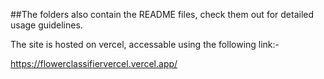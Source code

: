 ##The folders also contain the README files, check them out for detailed usage guidelines. 

The site is hosted on vercel, accessable using the following link:-

https://flowerclassifiervercel.vercel.app/

